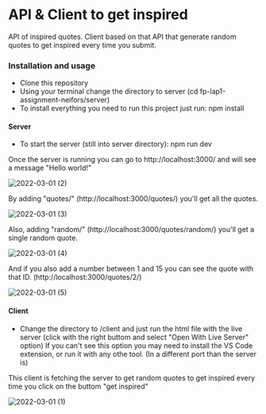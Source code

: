 # API & Client to get inspired 

API of inspired quotes. Client based on that API that generate random quotes to get inspired every time you submit.


### Installation and usage

- Clone this repository
- Using your terminal change the directory to server (cd fp-lap1-assignment-neifors/server)
- To install everything you need to run this project just run:
    npm install

#### Server

- To start the server (still into server directory):
    npm run dev

Once the server is running you can go to http://localhost:3000/ and will see a message "Hello world!"

![2022-03-01 (2)](https://user-images.githubusercontent.com/11410620/156181212-c5095255-38ed-4795-9d47-6cb6d49cf730.png)

By adding "quotes/" (http://localhost:3000/quotes/) you'll get all the quotes.

![2022-03-01 (3)](https://user-images.githubusercontent.com/11410620/156181278-8c5bbf93-4bbb-4e81-9efa-59a0e18cc3ed.png)


Also, adding "random/" (http://localhost:3000/quotes/random/) you'll get a single random quote.

![2022-03-01 (4)](https://user-images.githubusercontent.com/11410620/156181424-a6b70d58-51b3-4827-adc4-658c06250286.png)

And if you also add a number between 1 and 15 you can see the quote with that ID. (http://localhost:3000/quotes/2/)


![2022-03-01 (5)](https://user-images.githubusercontent.com/11410620/156181569-748396c4-00ed-4196-8d9d-e5002c29c1bb.png)




#### Client

- Change the directory to /client and just run the html file with the live server (click with the right buttom and select "Open With Live Server" option)
If you can't see this option you may need to install the VS Code extension, or run it with any othe tool. (In a different port than the server is)

This client is fetching the server to get random quotes to get inspired every time you click on the buttom "get inspired"

![2022-03-01 (1)](https://user-images.githubusercontent.com/11410620/156181073-1c8eeeb6-3a22-40e2-9f56-c7302339c2d1.png)
